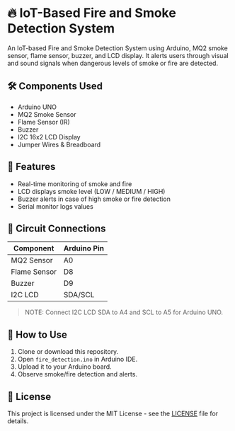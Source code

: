 # 🔥 IoT-Based Fire and Smoke Detection System

An IoT-based Fire and Smoke Detection System using Arduino, MQ2 smoke sensor, flame sensor, buzzer, and LCD display. It alerts users through visual and sound signals when dangerous levels of smoke or fire are detected.

## 🛠️ Components Used
- Arduino UNO
- MQ2 Smoke Sensor
- Flame Sensor (IR)
- Buzzer
- I2C 16x2 LCD Display
- Jumper Wires & Breadboard

## 🚀 Features
- Real-time monitoring of smoke and fire
- LCD displays smoke level (LOW / MEDIUM / HIGH)
- Buzzer alerts in case of high smoke or fire detection
- Serial monitor logs values

## 🔌 Circuit Connections

| Component     | Arduino Pin |
|---------------|-------------|
| MQ2 Sensor    | A0          |
| Flame Sensor  | D8          |
| Buzzer        | D9          |
| I2C LCD       | SDA/SCL     |

> NOTE: Connect I2C LCD SDA to A4 and SCL to A5 for Arduino UNO.

## 📄 How to Use
1. Clone or download this repository.
2. Open `fire_detection.ino` in Arduino IDE.
3. Upload it to your Arduino board.
4. Observe smoke/fire detection and alerts.

## 📜 License
This project is licensed under the MIT License - see the [LICENSE](LICENSE) file for details.
